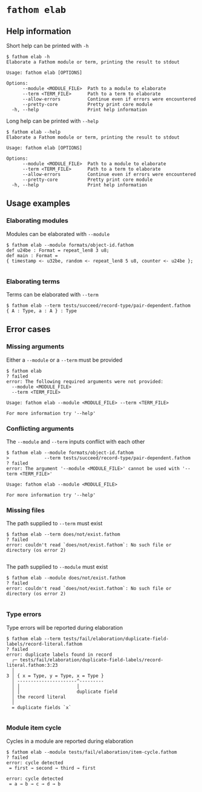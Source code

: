 # `fathom elab`

## Help information

Short help can be printed with `-h`

```console
$ fathom elab -h
Elaborate a Fathom module or term, printing the result to stdout

Usage: fathom elab [OPTIONS]

Options:
      --module <MODULE_FILE>  Path to a module to elaborate
      --term <TERM_FILE>      Path to a term to elaborate
      --allow-errors          Continue even if errors were encountered
      --pretty-core           Pretty print core module
  -h, --help                  Print help information

```

Long help can be printed with `--help`

```console
$ fathom elab --help
Elaborate a Fathom module or term, printing the result to stdout

Usage: fathom elab [OPTIONS]

Options:
      --module <MODULE_FILE>  Path to a module to elaborate
      --term <TERM_FILE>      Path to a term to elaborate
      --allow-errors          Continue even if errors were encountered
      --pretty-core           Pretty print core module
  -h, --help                  Print help information

```

## Usage examples

### Elaborating modules

Modules can be elaborated with `--module`

```console
$ fathom elab --module formats/object-id.fathom
def u24be : Format = repeat_len8 3 u8;
def main : Format = 
{ timestamp <- u32be, random <- repeat_len8 5 u8, counter <- u24be };


```

### Elaborating terms

Terms can be elaborated with `--term`

```console
$ fathom elab --term tests/succeed/record-type/pair-dependent.fathom
{ A : Type, a : A } : Type

```

## Error cases

### Missing arguments

Either a `--module` or a `--term` must be provided

```console
$ fathom elab
? failed
error: The following required arguments were not provided:
  --module <MODULE_FILE>
  --term <TERM_FILE>

Usage: fathom elab --module <MODULE_FILE> --term <TERM_FILE>

For more information try '--help'

```

### Conflicting arguments

The `--module` and `--term` inputs conflict with each other

```console
$ fathom elab --module formats/object-id.fathom
>             --term tests/succeed/record-type/pair-dependent.fathom
? failed
error: The argument '--module <MODULE_FILE>' cannot be used with '--term <TERM_FILE>'

Usage: fathom elab --module <MODULE_FILE>

For more information try '--help'

```

### Missing files

The path supplied to `--term` must exist

```console
$ fathom elab --term does/not/exist.fathom
? failed
error: couldn't read `does/not/exist.fathom`: No such file or directory (os error 2)


```

The path supplied to `--module` must exist

```console
$ fathom elab --module does/not/exist.fathom
? failed
error: couldn't read `does/not/exist.fathom`: No such file or directory (os error 2)


```

### Type errors

Type errors will be reported during elaboration

```console
$ fathom elab --term tests/fail/elaboration/duplicate-field-labels/record-literal.fathom
? failed
error: duplicate labels found in record
  ┌─ tests/fail/elaboration/duplicate-field-labels/record-literal.fathom:3:23
  │
3 │ { x = Type, y = Type, x = Type }
  │ ----------------------^---------
  │ │                     │
  │ │                     duplicate field
  │ the record literal
  │
  = duplicate fields `x`


```

### Module item cycle

Cycles in a module are reported during elaboration

```console
$ fathom elab --module tests/fail/elaboration/item-cycle.fathom
? failed
error: cycle detected
 = first → second → third → first

error: cycle detected
 = a → b → c → d → b


```
